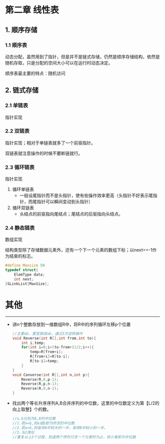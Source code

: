 # 第二章 线性表

## 1. 顺序存储

### 1.1 顺序表

动态分配，虽然用到了指针，但是并不是链式存储，仍然是顺序存储结构，依然是随机存取，只是分配的空间大小可以在运行时动态决定。

顺序表最主要的特点：随机访问

## 2. 链式存储

### 2.1 单链表

指针实现

### 2.2 双链表

指针实现；相对于单链表就多了一个前驱指针。

双链表就注意操作的时候不要断链就行。

### 2.3 循环链表

指针实现

1. 循环单链表
   - 一般设尾指针而不是头指针，使有些操作效率更高（头指针不好表示尾指针，而尾指针可以瞬间变动到头指针）
2. 循环双链表
   - 头结点的前驱指向尾结点；尾结点的后驱指向头结点。

### 2.4 静态链表

数组实现

结构类型除了存储数据元素外，还有一个下一个元素的数组下标；以next==-1作为结束的标志。

```c
#define Maxsize 50
typedef struct{
    ElemType data;
    int next;
}SLinkList[MaxSize];
```



# 其他

---

- 讲n个整数存放到一维数组R中，将R中的序列循环左移p个位置

  ```c
  //主要ab，要变换成ab，通过3次逆转操作
  void Reverse(int R[],int from,int to){
      int i,temp;
      for(int i=0;i<(to-from+1)/2;i++){
          temp=R[from+i];
          R[from+i]=R[to-i];
          R[to-i]=temp;
      }
  }
  void Converse(int R[],int n,int p){
      Reverse(R,0,p-1);
      Reverse(R,p,n-1);
      Reverse(R,0,n-1);
  }
  ```

- 找出两个等长升序序列A,B合并序列的中位数，这里的中位数定义为第【L/2的向上取整】个的数。

  ```c
  //a,b分别为A,B的中位数
  //1.若a=b,则a或b即为所求的中位数
  //2.若a>b,则舍弃A中较大的一半，舍弃B中较小的一半。
  //3.与2类似
  //重复以上3个过程，知道两个序列只含一个元素时为止，较小者即为中位数
  
  ```




